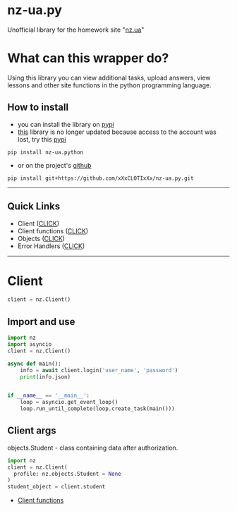 # nz-ua.py
Unofficial library for the homework site "[nz.ua](https://nz.ua/)"

# What can this wrapper do?
Using this library you can view additional tasks, upload answers, view lessons and other site functions in the python programming language.

## How to install
- you can install the library on [pypi](https://pypi.org/project/nz-ua.python/)
- [this](https://pypi.org/project/nz-ua.py/) library is no longer updated because access to the account was lost, try this [pypi](https://pypi.org/project/nz-ua.python/)
```
pip install nz-ua.python
```
- or on the project's [github](https://github.com/xXxCLOTIxXx/nz-ua.py)
```
pip install git+https://github.com/xXxCLOTIxXx/nz-ua.py.git
```
---
## Quick Links
- Client ([CLICK](#client))
- Client functions ([CLICK](client_functions.md))
- Objects ([CLICK](objects.md))
- Error Handlers ([CLICK](exceptions.md))

---
# Client
```python
client = nz.Client()
```
## Import and use
```python
import nz
import asyncio
client = nz.Client()

async def main():
	info = await client.login('user_name', 'password')
	print(info.json)


if __name__ == '__main__':
	loop = asyncio.get_event_loop()
	loop.run_until_complete(loop.create_task(main()))
```

## Client args
objects.Student - class containing data after authorization.
```python
import nz
client = nz.Client(
  profile: nz.objects.Student = None
)
student_object = client.student
```

- [Client functions](client_functions.md)
